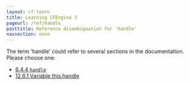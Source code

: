 ```yaml
---
layout: cf-learn
title: Learning CFEngine 3
pageurl: /ref/handle
posttitle: Reference disambiguation for 'handle'
navsection: none
---
```


The term 'handle' could refer to several sections in the documentation. Please choose one:

- [6\.4\.4 <code>handle</code>](https://cfengine.com/manuals/cf3-reference.html#handle-in-*)
- [12\.6\.1 Variable this\.handle](https://cfengine.com/manuals/cf3-reference.html#Variable-this.handle)
